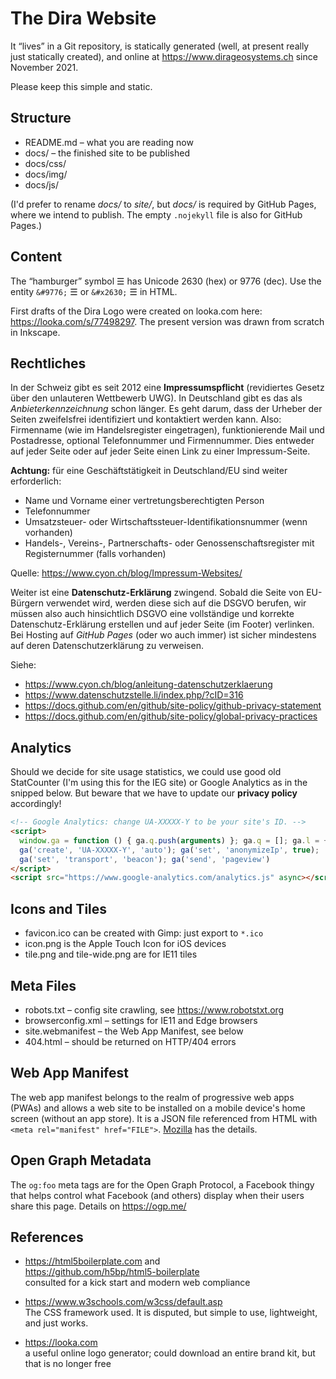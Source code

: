 
# The Dira Website

It “lives” in a Git repository, is statically generated
(well, at present really just statically created), and
online at <https://www.dirageosystems.ch> since November 2021.

Please keep this simple and static.

## Structure

- README.md – what you are reading now
- docs/ – the finished site to be published
- docs/css/
- docs/img/
- docs/js/

(I'd prefer to rename *docs/* to *site/*, but *docs/* is
required by GitHub Pages, where we intend to publish.
The empty `.nojekyll` file is also for GitHub Pages.)

## Content

The “hamburger” symbol ☰ has Unicode 2630 (hex) or 9776 (dec).
Use the entity `&#9776;` &#9776; or `&#x2630;` &#X2630; in HTML.

First drafts of the Dira Logo were created on looka.com here:
<https://looka.com/s/77498297>. The present version was drawn
from scratch in Inkscape.

## Rechtliches

In der Schweiz gibt es seit 2012 eine **Impressumspflicht**
(revidiertes Gesetz über den unlauteren Wettbewerb UWG).
In Deutschland gibt es das als *Anbieterkennzeichnung* schon
länger. Es geht darum, dass der Urheber der Seiten zweifelsfrei
identifiziert und kontaktiert werden kann. Also: Firmenname
(wie im Handelsregister eingetragen), funktionierende Mail
und Postadresse, optional Telefonnummer und Firmennummer.
Dies entweder auf jeder Seite oder auf jeder Seite einen
Link zu einer Impressum-Seite.

**Achtung:** für eine Geschäftstätigkeit in Deutschland/EU
sind weiter erforderlich:

- Name und Vorname einer vertretungsberechtigten Person
- Telefonnummer
- Umsatzsteuer- oder Wirtschaftssteuer-Identifikationsnummer (wenn vorhanden)
- Handels-, Vereins-, Partnerschafts- oder Genossenschaftsregister
  mit Registernummer (falls vorhanden)

Quelle: <https://www.cyon.ch/blog/Impressum-Websites/>

Weiter ist eine **Datenschutz-Erklärung** zwingend.
Sobald die Seite von EU-Bürgern verwendet wird, werden diese
sich auf die DSGVO berufen, wir müssen also auch hinsichtlich
DSGVO eine vollständige und korrekte Datenschutz-Erklärung
erstellen und auf jeder Seite (im Footer) verlinken.
Bei Hosting auf *GitHub Pages* (oder wo auch immer) ist
sicher mindestens auf deren Datenschutzerklärung zu verweisen.

Siehe:

- <https://www.cyon.ch/blog/anleitung-datenschutzerklaerung>
- <https://www.datenschutzstelle.li/index.php/?cID=316>
- <https://docs.github.com/en/github/site-policy/github-privacy-statement>
- <https://docs.github.com/en/github/site-policy/global-privacy-practices>

## Analytics

Should we decide for site usage statistics, we could use good
old StatCounter (I'm using this for the IEG site) or Google Analytics
as in the snipped below. But beware that we have to update our
**privacy policy** accordingly!

```HTML
<!-- Google Analytics: change UA-XXXXX-Y to be your site's ID. -->
<script>
  window.ga = function () { ga.q.push(arguments) }; ga.q = []; ga.l = +new Date;
  ga('create', 'UA-XXXXX-Y', 'auto'); ga('set', 'anonymizeIp', true);
  ga('set', 'transport', 'beacon'); ga('send', 'pageview')
</script>
<script src="https://www.google-analytics.com/analytics.js" async></script>
```

## Icons and Tiles

- favicon.ico can be created with Gimp: just export to `*.ico`
- icon.png is the Apple Touch Icon for iOS devices
- tile.png and tile-wide.png are for IE11 tiles

## Meta Files

- robots.txt – config site crawling, see <https://www.robotstxt.org>
- browserconfig.xml – settings for IE11 and Edge browsers
- site.webmanifest – the Web App Manifest, see below
- 404.html – should be returned on HTTP/404 errors

## Web App Manifest

The web app manifest belongs to the realm of progressive web
apps (PWAs) and allows a web site to be installed on a mobile
device's home screen (without an app store). It is a JSON file
referenced from HTML with `<meta rel="manifest" href="FILE">`.
[Mozilla](https://developer.mozilla.org/en-US/docs/Web/Manifest)
has the details.

## Open Graph Metadata

The `og:foo` meta tags are for the Open Graph Protocol,
a Facebook thingy that helps control what Facebook (and
others) display when their users share this page.
Details on <https://ogp.me/>

## References

- <https://html5boilerplate.com> and  
  <https://github.com/h5bp/html5-boilerplate>  
  consulted for a kick start and modern web compliance

- <https://www.w3schools.com/w3css/default.asp>  
  The CSS framework used. It is disputed, but simple
  to use, lightweight, and just works.

- <https://looka.com>  
  a useful online logo generator; could download an
  entire brand kit, but that is no longer free
